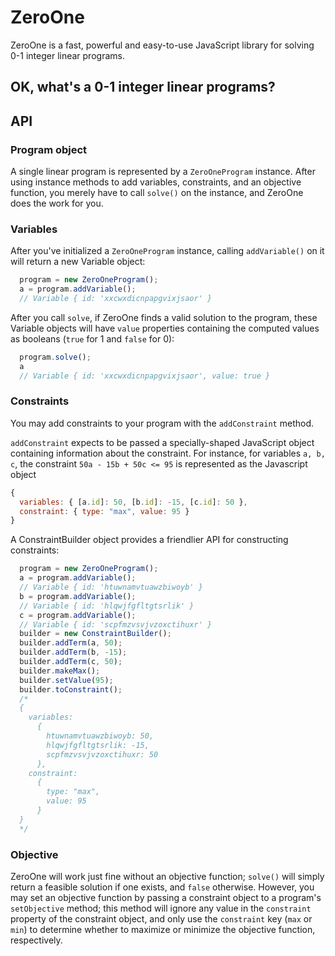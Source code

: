 # ZeroOne

ZeroOne is a fast, powerful and easy-to-use JavaScript library for solving 0-1 integer linear programs.

## OK, what's a 0-1 integer linear programs?

## API

### Program object

A single linear program is represented by a `ZeroOneProgram` instance. After using instance methods to add variables, constraints, and an objective function, you merely have to call `solve()` on the instance, and ZeroOne does the work for you.

### Variables

After you've initialized a `ZeroOneProgram` instance, calling `addVariable()` on it will return a new Variable object:

```javascript
  program = new ZeroOneProgram();
  a = program.addVariable();
  // Variable { id: 'xxcwxdicnpapgvixjsaor' }
```

After you call `solve`, if ZeroOne finds a valid solution to the program, these Variable objects will have `value` properties containing the computed values as booleans (`true` for 1 and `false` for 0):

```javascript
  program.solve();
  a
  // Variable { id: 'xxcwxdicnpapgvixjsaor', value: true }
```

### Constraints

You may add constraints to your program with the `addConstraint` method.

`addConstraint` expects to be passed a specially-shaped JavaScript object containing information about the constraint. For instance, for variables `a, b, c`, the constraint `50a - 15b + 50c <= 95` is represented as the Javascript object

```javascript
{
  variables: { [a.id]: 50, [b.id]: -15, [c.id]: 50 },
  constraint: { type: "max", value: 95 }
}
```

A ConstraintBuilder object provides a friendlier API for constructing constraints:

```javascript
  program = new ZeroOneProgram();
  a = program.addVariable();
  // Variable { id: 'htuwnamvtuawzbiwoyb' }
  b = program.addVariable();
  // Variable { id: 'hlqwjfgfltgtsrlik' }
  c = program.addVariable();
  // Variable { id: 'scpfmzvsvjvzoxctihuxr' }
  builder = new ConstraintBuilder();
  builder.addTerm(a, 50);
  builder.addTerm(b, -15);
  builder.addTerm(c, 50);
  builder.makeMax();
  builder.setValue(95);
  builder.toConstraint();
  /*
  {
    variables:
      {
        htuwnamvtuawzbiwoyb: 50,
        hlqwjfgfltgtsrlik: -15,
        scpfmzvsvjvzoxctihuxr: 50
      },
    constraint:
      {
        type: "max",
        value: 95
      }
  }
  */
```

### Objective

ZeroOne will work just fine without an objective function; `solve()` will simply return a feasible solution if one exists, and `false` otherwise. However, you may set an objective function by passing a constraint object to a program's `setObjective` method; this method will ignore any value in the `constraint` property of the constraint object, and only use the `constraint` key (`max` or `min`) to determine whether to maximize or minimize the objective function, respectively.
